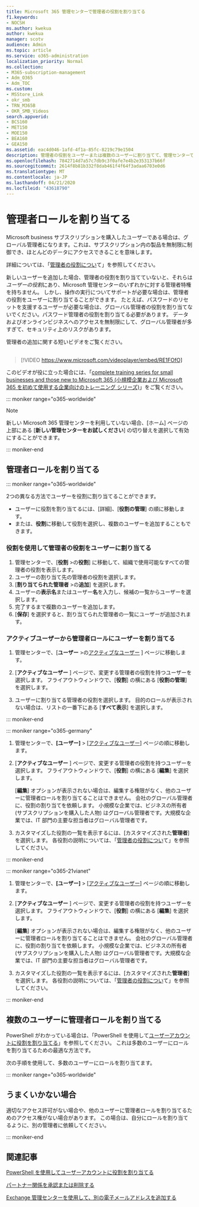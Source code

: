 ```yaml
---
title: Microsoft 365 管理センターで管理者の役割を割り当てる
f1.keywords:
- NOCSH
ms.author: kwekua
author: kwekua
manager: scotv
audience: Admin
ms.topic: article
ms.service: o365-administration
localization_priority: Normal
ms.collection:
- M365-subscription-management
- Adm_O365
- Adm_TOC
ms.custom:
- MSStore_Link
- okr_smb
- TRN_M365B
- OKR_SMB_Videos
search.appverid:
- BCS160
- MET150
- MOE150
- BEA160
- GEA150
ms.assetid: eac4d046-1afd-4f1a-85fc-8219c79e1504
description: 管理者の役割をユーザーまたは複数のユーザーに割り当てて、管理センターで特定のタスクを実行できるようにする方法について説明します。
ms.openlocfilehash: 7842714d7a57c7db9c3f0afe7e4b2e353137b66f
ms.sourcegitcommit: 2614f8b81b332f8dab461f4f64f3adaa6703e0d6
ms.translationtype: MT
ms.contentlocale: ja-JP
ms.lasthandoff: 04/21/2020
ms.locfileid: "43618790"
---
```

# <a name="assign-admin-roles"></a>管理者ロールを割り当てる

Microsoft business サブスクリプションを購入したユーザーである場合は、グローバル管理者になります。これは、サブスクリプション内の製品を無制限に制御でき、ほとんどのデータにアクセスできることを意味します。

詳細については、「[管理者の役割につい](about-admin-roles.md)て」を参照してください。

新しいユーザーを追加した場合、管理者の役割を割り当てていないと、それらは*ユーザーの役割*にあり、Microsoft 管理センターのいずれかに対する管理者特権を持ちません。 しかし、操作の実行についてサポートが必要な場合は、管理者の役割をユーザーに割り当てることができます。 たとえば、パスワードのリセットを支援するユーザーが必要な場合は、グローバル管理者の役割を割り当てないでください。パスワード管理者の役割を割り当てる必要があります。 データおよびオンラインビジネスへのアクセスを無制限にして、グローバル管理者が多すぎて、セキュリティ上のリスクがあります。

管理者の追加に関する短いビデオをご覧ください。<br><br>

> [!VIDEO https://www.microsoft.com/videoplayer/embed/RE1FOfO] 

このビデオが役に立った場合には、「[complete training series for small businesses and those new to Microsoft 365 (小規模企業および Microsoft 365 を初めて使用する企業向けのトレーニング シリーズ)](https://support.office.com/article/6ab4bbcd-79cf-4000-a0bd-d42ce4d12816)」をご覧ください。

::: moniker range="o365-worldwide"

> [!NOTE]
> 新しい Microsoft 365 管理センターを利用していない場合、[ホーム] ページの上部にある [**新しい管理センターをお試しください**] の切り替えを選択して有効にすることができます。

::: moniker-end

## <a name="assign-admin-roles"></a>管理者ロールを割り当てる 

::: moniker range="o365-worldwide"

2つの異なる方法でユーザーを役割に割り当てることができます。

- ユーザーに役割を割り当てるには、[詳細]、[**役割の管理**] の順に移動します。
- または、**役割**に移動して役割を選択し、複数のユーザーを追加することもできます。

### <a name="assign-admin-roles-to-users-using-roles"></a>役割を使用して管理者の役割をユーザーに割り当てる

1. 管理センターで、[**役割** >の**役割**] に移動して、組織で使用可能なすべての管理者の役割を表示します。
2. ユーザーの割り当て先の管理者の役割を選択します。
3. [**割り当てられた管理者** >の**追加**] を選択します。
4. ユーザーの**表示名**またはユーザー**名**を入力し、候補の一覧からユーザーを選択します。
5. 完了するまで複数のユーザーを追加します。
6. [**保存**] を選択すると、割り当てられた管理者の一覧にユーザーが追加されます。

### <a name="assign-a-user-to-an-admin-role-from-active-users"></a>アクティブユーザーから管理者ロールにユーザーを割り当てる

1. 管理センターで、[**ユーザー** >の[アクティブなユーザー](https://go.microsoft.com/fwlink/p/?linkid=834822) ] ページに移動します。

2. [**アクティブなユーザー** ] ページで、変更する管理者の役割を持つユーザーを選択します。 フライアウトウィンドウで、[**役割**] の横にある [**役割の管理**] を選択します。

3. ユーザーに割り当てる管理者の役割を選択します。 目的のロールが表示されない場合は、リストの一番下にある [**すべて表示**] を選択します。

::: moniker-end

::: moniker range="o365-germany"

1. 管理センターで、**[ユーザー]** > <a href="https://go.microsoft.com/fwlink/p/?linkid=847686" target="_blank">[アクティブなユーザー]</a> ページの順に移動します。

2. [**アクティブなユーザー** ] ページで、変更する管理者の役割を持つユーザーを選択します。 フライアウトウィンドウで、[**役割**] の横にある [**編集**] を選択します。 

    [**編集**] オプションが表示されない場合は、編集する権限がなく、他のユーザーに管理者ロールを割り当てることはできません。 会社のグローバル管理者に、役割の割り当てを依頼します。 小規模な企業では、ビジネスの所有者 (サブスクリプションを購入した人物) はグローバル管理者です。大規模な企業では、IT 部門の主要な担当者はグローバル管理者です。

3. カスタマイズした役割の一覧を表示するには、[カスタマイズされた**管理者**] を選択します。 各役割の説明については、「[管理者の役割につい](about-admin-roles.md)て」を参照してください。

::: moniker-end

::: moniker range="o365-21vianet"

1. 管理センターで、**[ユーザー]** > <a href="https://go.microsoft.com/fwlink/p/?linkid=850628" target="_blank">[アクティブなユーザー]</a> ページの順に移動します。

2. [**アクティブなユーザー** ] ページで、変更する管理者の役割を持つユーザーを選択します。 フライアウトウィンドウで、[**役割**] の横にある [**編集**] を選択します。 

    [**編集**] オプションが表示されない場合は、編集する権限がなく、他のユーザーに管理者ロールを割り当てることはできません。 会社のグローバル管理者に、役割の割り当てを依頼します。 小規模な企業では、ビジネスの所有者 (サブスクリプションを購入した人物) はグローバル管理者です。大規模な企業では、IT 部門の主要な担当者はグローバル管理者です。

3. カスタマイズした役割の一覧を表示するには、[カスタマイズされた**管理者**] を選択します。 各役割の説明については、「[管理者の役割につい](about-admin-roles.md)て」を参照してください。

::: moniker-end


## <a name="assign-admin-roles-to-multiple-users"></a>複数のユーザーに管理者ロールを割り当てる

PowerShell がわかっている場合は、「PowerShell を使用して[ユーザーアカウントに役割を割り当てる](https://go.microsoft.com/fwlink/?linkid=854257)」を参照してください。 これは多数のユーザーにロールを割り当てるための最適な方法です。
  
次の手順を使用して、多数のユーザーにロールを割り当てます。

::: moniker range="o365-worldwide"


## <a name="didnt-work-for-you"></a>うまくいかない場合

適切なアクセス許可がない場合や、他のユーザーに管理者ロールを割り当てるためのアクセス権がない場合があります。 この場合は、自分にロールを割り当てるように、別の管理者に依頼してください。

::: moniker-end

## <a name="related-articles"></a>関連記事

[PowerShell を使用してユーザーアカウントに役割を割り当てる](https://docs.microsoft.com/office365/enterprise/powershell/assign-roles-to-user-accounts-with-office-365-powershell)

[パートナー関係を承認または削除する](../misc/add-partner.md)

[Exchange 管理センターを使用して、別の電子メールアドレスを追加する](https://docs.microsoft.com/Exchange/recipients/user-mailboxes/email-addresses?view=exchserver-2019#add-an-email-address-to-a-user-mailbox)

